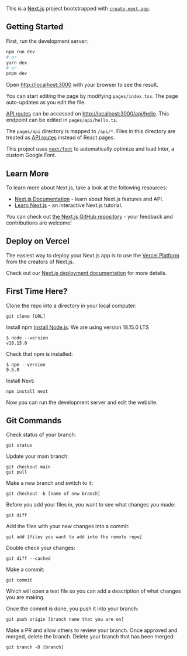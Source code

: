 This is a [Next.js](https://nextjs.org/) project bootstrapped with [`create-next-app`](https://github.com/vercel/next.js/tree/canary/packages/create-next-app).

## Getting Started

First, run the development server:

```bash
npm run dev
# or
yarn dev
# or
pnpm dev
```

Open [http://localhost:3000](http://localhost:3000) with your browser to see the result.

You can start editing the page by modifying `pages/index.tsx`. The page auto-updates as you edit the file.

[API routes](https://nextjs.org/docs/api-routes/introduction) can be accessed on [http://localhost:3000/api/hello](http://localhost:3000/api/hello). This endpoint can be edited in `pages/api/hello.ts`.

The `pages/api` directory is mapped to `/api/*`. Files in this directory are treated as [API routes](https://nextjs.org/docs/api-routes/introduction) instead of React pages.

This project uses [`next/font`](https://nextjs.org/docs/basic-features/font-optimization) to automatically optimize and load Inter, a custom Google Font.

## Learn More

To learn more about Next.js, take a look at the following resources:

- [Next.js Documentation](https://nextjs.org/docs) - learn about Next.js features and API.
- [Learn Next.js](https://nextjs.org/learn) - an interactive Next.js tutorial.

You can check out [the Next.js GitHub repository](https://github.com/vercel/next.js/) - your feedback and contributions are welcome!

## Deploy on Vercel

The easiest way to deploy your Next.js app is to use the [Vercel Platform](https://vercel.com/new?utm_medium=default-template&filter=next.js&utm_source=create-next-app&utm_campaign=create-next-app-readme) from the creators of Next.js.

Check out our [Next.js deployment documentation](https://nextjs.org/docs/deployment) for more details.

## First Time Here?
Clone the repo into a directory in your local computer:

```
git clone [URL]
```

Install npm
[Install Node.js](https://nodejs.org/en): We are using version 18.15.0 LTS
```
$ node --version
v18.15.0
```

Check that npm is installed:
```
$ npm --version
9.5.0
```

Install Next:
```
npm install next
```
Now you can run the development server and edit the website.

## Git Commands

Check status of your branch:
```
git status
```

Update your main branch:
```
git checkout main
git pull
```


Make a new branch and switch to it:
```
git checkout -b [name of new branch]
```

Before you add your files in, you want to see what changes you made:
```
git diff
```

Add the files with your new changes into a commit:
```
git add [files you want to add into the remote repo]
```

Double check your changes:
```
git diff --cached
```

Make a commit:
```
git commit
```
Which will open a text file so you can add a description of what changes you are making.


Once the commit is done, you push it into your branch:
```
git push origin [branch name that you are on]
```

Make a PR and allow others to review your branch.
Once approved and merged, delete the branch.
Delete your branch that has been merged:
```
git branch -D [branch]
```